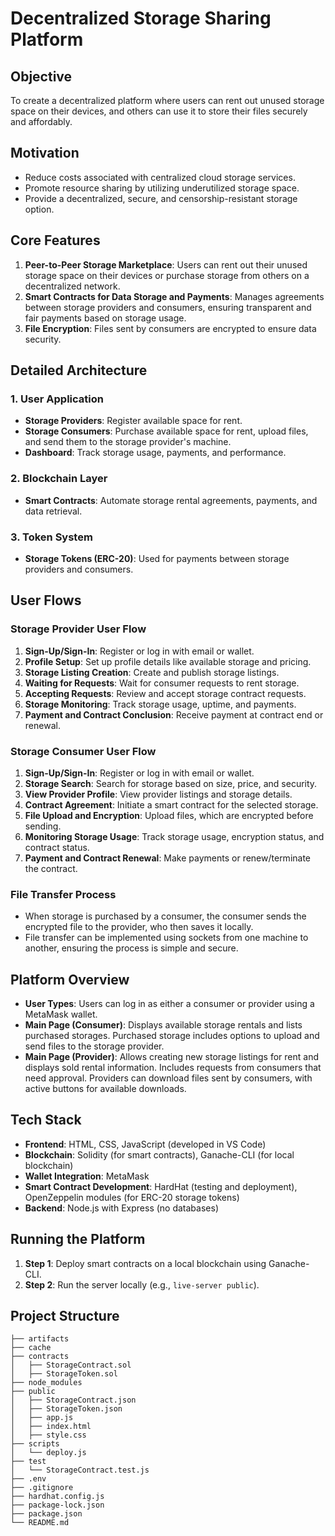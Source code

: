 # Decentralized Storage Sharing Platform

## Objective
To create a decentralized platform where users can rent out unused storage space on their devices, and others can use it to store their files securely and affordably.

## Motivation
- Reduce costs associated with centralized cloud storage services.
- Promote resource sharing by utilizing underutilized storage space.
- Provide a decentralized, secure, and censorship-resistant storage option.

## Core Features
1. **Peer-to-Peer Storage Marketplace**: Users can rent out their unused storage space on their devices or purchase storage from others on a decentralized network.
2. **Smart Contracts for Data Storage and Payments**: Manages agreements between storage providers and consumers, ensuring transparent and fair payments based on storage usage.
3. **File Encryption**: Files sent by consumers are encrypted to ensure data security.

## Detailed Architecture
### 1. User Application
- **Storage Providers**: Register available space for rent.
- **Storage Consumers**: Purchase available space for rent, upload files, and send them to the storage provider's machine.
- **Dashboard**: Track storage usage, payments, and performance.

### 2. Blockchain Layer
- **Smart Contracts**: Automate storage rental agreements, payments, and data retrieval.

### 3. Token System
- **Storage Tokens (ERC-20)**: Used for payments between storage providers and consumers.

## User Flows
### Storage Provider User Flow
1. **Sign-Up/Sign-In**: Register or log in with email or wallet.
2. **Profile Setup**: Set up profile details like available storage and pricing.
3. **Storage Listing Creation**: Create and publish storage listings.
4. **Waiting for Requests**: Wait for consumer requests to rent storage.
5. **Accepting Requests**: Review and accept storage contract requests.
6. **Storage Monitoring**: Track storage usage, uptime, and payments.
7. **Payment and Contract Conclusion**: Receive payment at contract end or renewal.

### Storage Consumer User Flow
1. **Sign-Up/Sign-In**: Register or log in with email or wallet.
2. **Storage Search**: Search for storage based on size, price, and security.
3. **View Provider Profile**: View provider listings and storage details.
4. **Contract Agreement**: Initiate a smart contract for the selected storage.
5. **File Upload and Encryption**: Upload files, which are encrypted before sending.
6. **Monitoring Storage Usage**: Track storage usage, encryption status, and contract status.
7. **Payment and Contract Renewal**: Make payments or renew/terminate the contract.

### File Transfer Process
- When storage is purchased by a consumer, the consumer sends the encrypted file to the provider, who then saves it locally.
- File transfer can be implemented using sockets from one machine to another, ensuring the process is simple and secure.

## Platform Overview
- **User Types**: Users can log in as either a consumer or provider using a MetaMask wallet.
- **Main Page (Consumer)**: Displays available storage rentals and lists purchased storages. Purchased storage includes options to upload and send files to the storage provider.
- **Main Page (Provider)**: Allows creating new storage listings for rent and displays sold rental information. Includes requests from consumers that need approval. Providers can download files sent by consumers, with active buttons for available downloads.

## Tech Stack
- **Frontend**: HTML, CSS, JavaScript (developed in VS Code)
- **Blockchain**: Solidity (for smart contracts), Ganache-CLI (for local blockchain)
- **Wallet Integration**: MetaMask
- **Smart Contract Development**: HardHat (testing and deployment), OpenZeppelin modules (for ERC-20 storage tokens)
- **Backend**: Node.js with Express (no databases)

## Running the Platform
1. **Step 1**: Deploy smart contracts on a local blockchain using Ganache-CLI.
2. **Step 2**: Run the server locally (e.g., `live-server public`).

## Project Structure
```
├── artifacts
├── cache
├── contracts
│   ├── StorageContract.sol
│   ├── StorageToken.sol
├── node_modules
├── public
│   ├── StorageContract.json
│   ├── StorageToken.json
│   ├── app.js
│   ├── index.html
│   ├── style.css
├── scripts
│   └── deploy.js
├── test
│   └── StorageContract.test.js
├── .env
├── .gitignore
├── hardhat.config.js
├── package-lock.json
├── package.json
└── README.md
```
